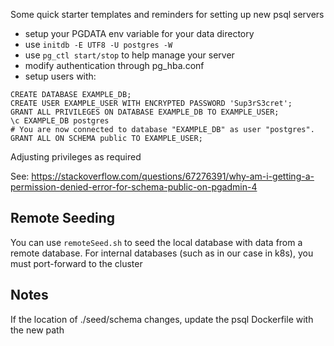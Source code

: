 Some quick starter templates and reminders for setting up new psql servers

* setup your PGDATA env variable for your data directory
* use `initdb -E UTF8 -U postgres -W`
* use `pg_ctl start/stop` to help manage your server
* modify authentication through pg_hba.conf
* setup users with:
```
CREATE DATABASE EXAMPLE_DB;
CREATE USER EXAMPLE_USER WITH ENCRYPTED PASSWORD 'Sup3rS3cret';
GRANT ALL PRIVILEGES ON DATABASE EXAMPLE_DB TO EXAMPLE_USER;
\c EXAMPLE_DB postgres
# You are now connected to database "EXAMPLE_DB" as user "postgres".
GRANT ALL ON SCHEMA public TO EXAMPLE_USER;
```
Adjusting privileges as required

See: https://stackoverflow.com/questions/67276391/why-am-i-getting-a-permission-denied-error-for-schema-public-on-pgadmin-4

## Remote Seeding
You can use `remoteSeed.sh` to seed the local database with data from a remote database. For internal databases (such as in our case in k8s), you must port-forward to the cluster

## Notes
If the location of ./seed/schema changes, update the psql Dockerfile with the new path

